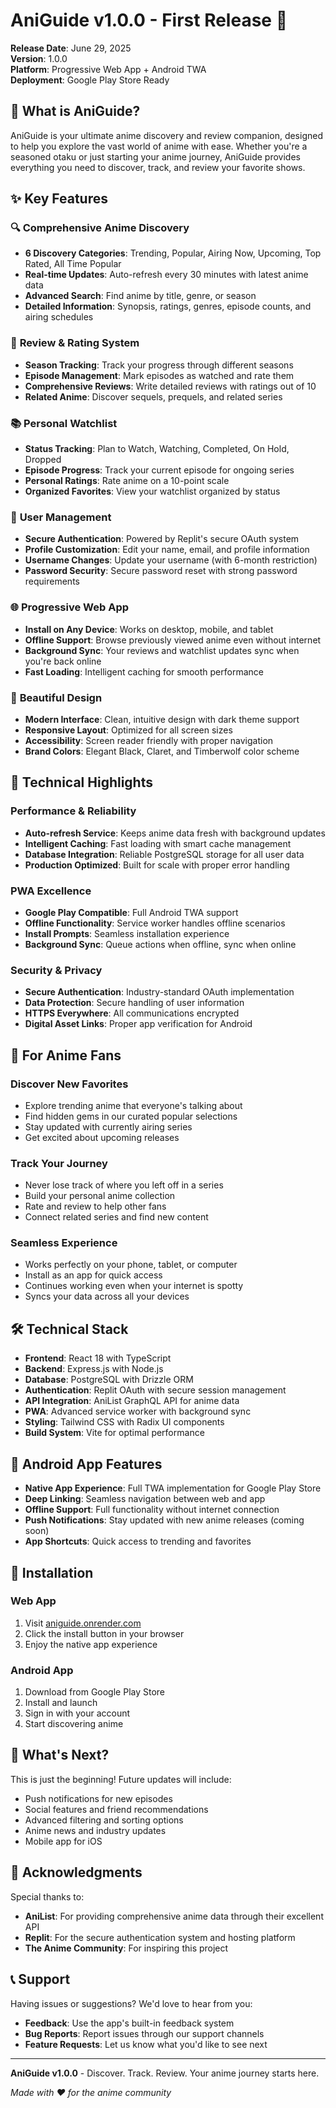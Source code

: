 # AniGuide v1.0.0 - First Release 🎉

**Release Date**: June 29, 2025  
**Version**: 1.0.0  
**Platform**: Progressive Web App + Android TWA  
**Deployment**: Google Play Store Ready

## 🌟 What is AniGuide?

AniGuide is your ultimate anime discovery and review companion, designed to help you explore the vast world of anime with ease. Whether you're a seasoned otaku or just starting your anime journey, AniGuide provides everything you need to discover, track, and review your favorite shows.

## ✨ Key Features

### 🔍 **Comprehensive Anime Discovery**
- **6 Discovery Categories**: Trending, Popular, Airing Now, Upcoming, Top Rated, All Time Popular
- **Real-time Updates**: Auto-refresh every 30 minutes with latest anime data
- **Advanced Search**: Find anime by title, genre, or season
- **Detailed Information**: Synopsis, ratings, genres, episode counts, and airing schedules

### 📝 **Review & Rating System**
- **Season Tracking**: Track your progress through different seasons
- **Episode Management**: Mark episodes as watched and rate them
- **Comprehensive Reviews**: Write detailed reviews with ratings out of 10
- **Related Anime**: Discover sequels, prequels, and related series

### 📚 **Personal Watchlist**
- **Status Tracking**: Plan to Watch, Watching, Completed, On Hold, Dropped
- **Episode Progress**: Track your current episode for ongoing series
- **Personal Ratings**: Rate anime on a 10-point scale
- **Organized Favorites**: View your watchlist organized by status

### 👤 **User Management**
- **Secure Authentication**: Powered by Replit's secure OAuth system
- **Profile Customization**: Edit your name, email, and profile information
- **Username Changes**: Update your username (with 6-month restriction)
- **Password Security**: Secure password reset with strong password requirements

### 🌐 **Progressive Web App**
- **Install on Any Device**: Works on desktop, mobile, and tablet
- **Offline Support**: Browse previously viewed anime even without internet
- **Background Sync**: Your reviews and watchlist updates sync when you're back online
- **Fast Loading**: Intelligent caching for smooth performance

### 🎨 **Beautiful Design**
- **Modern Interface**: Clean, intuitive design with dark theme support
- **Responsive Layout**: Optimized for all screen sizes
- **Accessibility**: Screen reader friendly with proper navigation
- **Brand Colors**: Elegant Black, Claret, and Timberwolf color scheme

## 🚀 Technical Highlights

### **Performance & Reliability**
- **Auto-refresh Service**: Keeps anime data fresh with background updates
- **Intelligent Caching**: Fast loading with smart cache management
- **Database Integration**: Reliable PostgreSQL storage for all user data
- **Production Optimized**: Built for scale with proper error handling

### **PWA Excellence**
- **Google Play Compatible**: Full Android TWA support
- **Offline Functionality**: Service worker handles offline scenarios
- **Install Prompts**: Seamless installation experience
- **Background Sync**: Queue actions when offline, sync when online

### **Security & Privacy**
- **Secure Authentication**: Industry-standard OAuth implementation
- **Data Protection**: Secure handling of user information
- **HTTPS Everywhere**: All communications encrypted
- **Digital Asset Links**: Proper app verification for Android

## 🎯 For Anime Fans

### **Discover New Favorites**
- Explore trending anime that everyone's talking about
- Find hidden gems in our curated popular selections
- Stay updated with currently airing series
- Get excited about upcoming releases

### **Track Your Journey**
- Never lose track of where you left off in a series
- Build your personal anime collection
- Rate and review to help other fans
- Connect related series and find new content

### **Seamless Experience**
- Works perfectly on your phone, tablet, or computer
- Install as an app for quick access
- Continues working even when your internet is spotty
- Syncs your data across all your devices

## 🛠️ Technical Stack

- **Frontend**: React 18 with TypeScript
- **Backend**: Express.js with Node.js
- **Database**: PostgreSQL with Drizzle ORM
- **Authentication**: Replit OAuth with secure session management
- **API Integration**: AniList GraphQL API for anime data
- **PWA**: Advanced service worker with background sync
- **Styling**: Tailwind CSS with Radix UI components
- **Build System**: Vite for optimal performance

## 📱 Android App Features

- **Native App Experience**: Full TWA implementation for Google Play Store
- **Deep Linking**: Seamless navigation between web and app
- **Offline Support**: Full functionality without internet connection
- **Push Notifications**: Stay updated with new anime releases (coming soon)
- **App Shortcuts**: Quick access to trending and favorites

## 🔧 Installation

### **Web App**
1. Visit [aniguide.onrender.com](https://aniguide.onrender.com)
2. Click the install button in your browser
3. Enjoy the native app experience

### **Android App**
1. Download from Google Play Store
2. Install and launch
3. Sign in with your account
4. Start discovering anime

## 🎉 What's Next?

This is just the beginning! Future updates will include:
- Push notifications for new episodes
- Social features and friend recommendations
- Advanced filtering and sorting options
- Anime news and industry updates
- Mobile app for iOS

## 🙏 Acknowledgments

Special thanks to:
- **AniList**: For providing comprehensive anime data through their excellent API
- **Replit**: For the secure authentication system and hosting platform
- **The Anime Community**: For inspiring this project

## 📞 Support

Having issues or suggestions? We'd love to hear from you:
- **Feedback**: Use the app's built-in feedback system
- **Bug Reports**: Report issues through our support channels
- **Feature Requests**: Let us know what you'd like to see next

---

**AniGuide v1.0.0** - Discover. Track. Review. Your anime journey starts here.

*Made with ❤️ for the anime community*